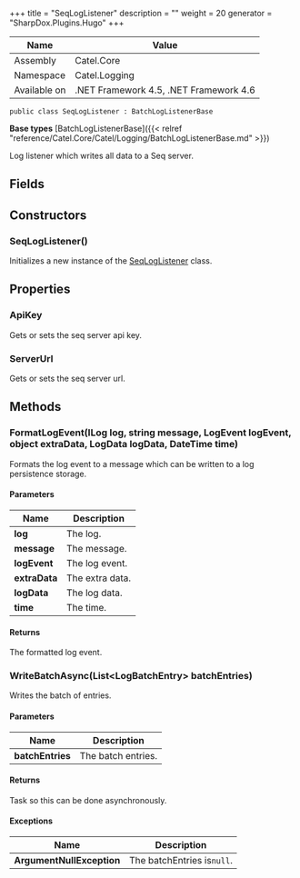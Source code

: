 

+++
title = "SeqLogListener" 
description = ""
weight = 20
generator = "SharpDox.Plugins.Hugo"
+++

Name|Value
---|---
Assembly|Catel.Core
Namespace|Catel.Logging
Available on|.NET Framework 4.5, .NET Framework 4.6

```
public class SeqLogListener : BatchLogListenerBase
```

**Base types**
[BatchLogListenerBase]({{< relref "reference/Catel.Core/Catel/Logging/BatchLogListenerBase.md" >}})

Log listener which writes all data to a Seq server.

## Fields

## Constructors

### SeqLogListener()

Initializes a new instance of the [SeqLogListener](#) class.

## Properties

### ApiKey

Gets or sets the seq server api key.

### ServerUrl

Gets or sets the seq server url.

## Methods

### FormatLogEvent(ILog log, string message, LogEvent logEvent, object extraData, LogData logData, DateTime time)

Formats the log event to a message which can be written to a log persistence storage.

#### Parameters

Name|Description
---|---
**log**|The log.
**message**|The message.
**logEvent**|The log event.
**extraData**|The extra data.
**logData**|The log data.
**time**|The time.

#### Returns

The formatted log event.

### WriteBatchAsync(List&lt;LogBatchEntry&gt; batchEntries)

Writes the batch of entries.

#### Parameters

Name|Description
---|---
**batchEntries**|The batch entries.

#### Returns

Task so this can be done asynchronously.

#### Exceptions

Name|Description
---|---
**ArgumentNullException**|The batchEntries is`null`.

